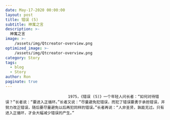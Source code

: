 ```yaml
---
date: May-17-2020 00:00:00
layout: post
title: 错误 (5)
subtitle: 神寓之言
description: >-
  神寓之言
image: >-
    /assets/img/Qtcreator-overview.png
optimized_image: >-
    /assets/img/Qtcreator-overview.png
category: Story
tags:
  - blog
  - Story
author: Ron
paginate: true
---
```


							　　1975，《错误 (5)》一个年轻人问长者：“如何对待错误？”长者说：“要进入正循环。”长者又说：“尽量避免犯错误，而犯了错误要勇于承担错误，并努力改正错误，随后要尽量避免以后再犯同样的错误。”长者再说：“人非圣贤，孰能无过。只有进入正循环，才会大幅减少错误的产生。”
							
							
						